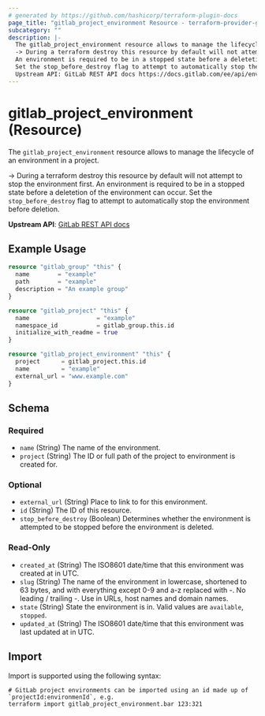 ```yaml
---
# generated by https://github.com/hashicorp/terraform-plugin-docs
page_title: "gitlab_project_environment Resource - terraform-provider-gitlab"
subcategory: ""
description: |-
  The gitlab_project_environment resource allows to manage the lifecycle of an environment in a project.
  -> During a terraform destroy this resource by default will not attempt to stop the environment first.
  An environment is required to be in a stopped state before a deletetion of the environment can occur.
  Set the stop_before_destroy flag to attempt to automatically stop the environment before deletion.
  Upstream API: GitLab REST API docs https://docs.gitlab.com/ee/api/environments.html
---
```


# gitlab_project_environment (Resource)

The `gitlab_project_environment` resource allows to manage the lifecycle of an environment in a project.

-> During a terraform destroy this resource by default will not attempt to stop the environment first.
An environment is required to be in a stopped state before a deletetion of the environment can occur.
Set the `stop_before_destroy` flag to attempt to automatically stop the environment before deletion.

**Upstream API**: [GitLab REST API docs](https://docs.gitlab.com/ee/api/environments.html)

## Example Usage

```terraform
resource "gitlab_group" "this" {
  name        = "example"
  path        = "example"
  description = "An example group"
}

resource "gitlab_project" "this" {
  name                   = "example"
  namespace_id           = gitlab_group.this.id
  initialize_with_readme = true
}

resource "gitlab_project_environment" "this" {
  project      = gitlab_project.this.id
  name         = "example"
  external_url = "www.example.com"
}
```

<!-- schema generated by tfplugindocs -->
## Schema

### Required

- `name` (String) The name of the environment.
- `project` (String) The ID or full path of the project to environment is created for.

### Optional

- `external_url` (String) Place to link to for this environment.
- `id` (String) The ID of this resource.
- `stop_before_destroy` (Boolean) Determines whether the environment is attempted to be stopped before the environment is deleted.

### Read-Only

- `created_at` (String) The ISO8601 date/time that this environment was created at in UTC.
- `slug` (String) The name of the environment in lowercase, shortened to 63 bytes, and with everything except 0-9 and a-z replaced with -. No leading / trailing -. Use in URLs, host names and domain names.
- `state` (String) State the environment is in. Valid values are `available`, `stopped`.
- `updated_at` (String) The ISO8601 date/time that this environment was last updated at in UTC.

## Import

Import is supported using the following syntax:

```shell
# GitLab project environments can be imported using an id made up of `projectId:environmenId`, e.g.
terraform import gitlab_project_environment.bar 123:321
```
